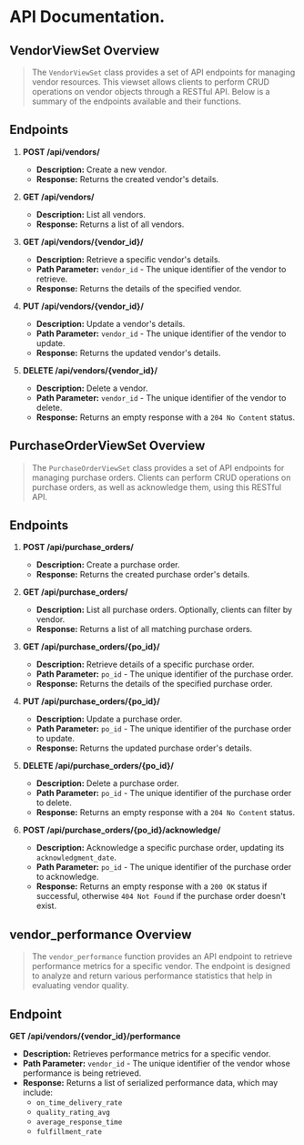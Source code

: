 # API Documentation.

##  VendorViewSet Overview

> The `VendorViewSet` class provides a set of API endpoints for managing vendor resources. This viewset allows clients to perform CRUD operations on vendor objects through a RESTful API. Below is a summary of the endpoints available and their functions.

## Endpoints

1. **POST /api/vendors/**
   - **Description:** Create a new vendor.
   - **Response:** Returns the created vendor's details.

2. **GET /api/vendors/**
   - **Description:** List all vendors.
   - **Response:** Returns a list of all vendors.

3. **GET /api/vendors/{vendor_id}/**
   - **Description:** Retrieve a specific vendor's details.
   - **Path Parameter:** `vendor_id` - The unique identifier of the vendor to retrieve.
   - **Response:** Returns the details of the specified vendor.

4. **PUT /api/vendors/{vendor_id}/**
   - **Description:** Update a vendor's details.
   - **Path Parameter:** `vendor_id` - The unique identifier of the vendor to update.
   - **Response:** Returns the updated vendor's details.

5. **DELETE /api/vendors/{vendor_id}/**
   - **Description:** Delete a vendor.
   - **Path Parameter:** `vendor_id` - The unique identifier of the vendor to delete.
   - **Response:** Returns an empty response with a `204 No Content` status.

## PurchaseOrderViewSet Overview
> The `PurchaseOrderViewSet` class provides a set of API endpoints for managing purchase orders. Clients can perform CRUD operations on purchase orders, as well as acknowledge them, using this RESTful API.

## Endpoints

1. **POST /api/purchase_orders/**
   - **Description:** Create a purchase order.
   - **Response:** Returns the created purchase order's details.

2. **GET /api/purchase_orders/**
   - **Description:** List all purchase orders. Optionally, clients can filter by vendor.
   - **Response:** Returns a list of all matching purchase orders.

3. **GET /api/purchase_orders/{po_id}/**
   - **Description:** Retrieve details of a specific purchase order.
   - **Path Parameter:** `po_id` - The unique identifier of the purchase order.
   - **Response:** Returns the details of the specified purchase order.

4. **PUT /api/purchase_orders/{po_id}/**
   - **Description:** Update a purchase order.
   - **Path Parameter:** `po_id` - The unique identifier of the purchase order to update.
   - **Response:** Returns the updated purchase order's details.

5. **DELETE /api/purchase_orders/{po_id}/**
   - **Description:** Delete a purchase order.
   - **Path Parameter:** `po_id` - The unique identifier of the purchase order to delete.
   - **Response:** Returns an empty response with a `204 No Content` status.

6. **POST /api/purchase_orders/{po_id}/acknowledge/**
   - **Description:** Acknowledge a specific purchase order, updating its `acknowledgment_date`.
   - **Path Parameter:** `po_id` - The unique identifier of the purchase order to acknowledge.
   - **Response:** Returns an empty response with a `200 OK` status if successful, otherwise `404 Not Found` if the purchase order doesn't exist.

## vendor_performance Overview

> The `vendor_performance` function provides an API endpoint to retrieve performance metrics for a specific vendor. The endpoint is designed to analyze and return various performance statistics that help in evaluating vendor quality.

## Endpoint

**GET /api/vendors/{vendor_id}/performance**

- **Description:** Retrieves performance metrics for a specific vendor.
- **Path Parameter:** `vendor_id` - The unique identifier of the vendor whose performance is being retrieved.
- **Response:** Returns a list of serialized performance data, which may include:
  - `on_time_delivery_rate`
  - `quality_rating_avg`
  - `average_response_time`
  - `fulfillment_rate`
